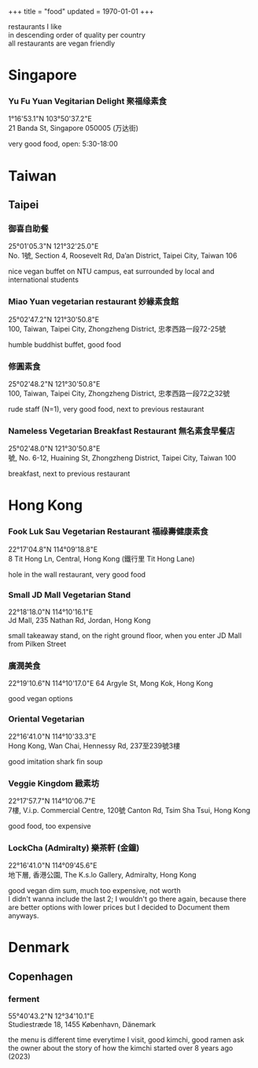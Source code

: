 +++
title = "food"
updated = 1970-01-01
+++

restaurants I like \
in descending order of quality per country \
all restaurants are vegan friendly 

# Singapore
### Yu Fu Yuan Vegitarian Delight 聚福缘素食
1°16'53.1"N 103°50'37.2"E \
21 Banda St, Singapore 050005 (万达街)


very good food, open: 5:30-18:00

# Taiwan
## Taipei
### 御喜自助餐
25°01'05.3"N 121°32'25.0"E \
No. 1號, Section 4, Roosevelt Rd, Da’an District, Taipei City, Taiwan 106


nice vegan buffet on NTU campus, eat surrounded by local and international students

### Miao Yuan vegetarian restaurant 妙緣素食館
25°02'47.2"N 121°30'50.8"E \
100, Taiwan, Taipei City, Zhongzheng District, 忠孝西路一段72-25號


humble buddhist buffet, good food

### 修圓素食
25°02'48.2"N 121°30'50.8"E \
100, Taiwan, Taipei City, Zhongzheng District, 忠孝西路一段72之32號


rude staff (N=1), very good food, next to previous restaurant

### Nameless Vegetarian Breakfast Restaurant 無名素食早餐店
25°02'48.0"N 121°30'50.8"E \
號, No. 6-12, Huaining St, Zhongzheng District, Taipei City, Taiwan 100


breakfast, next to previous restaurant

# Hong Kong 
### Fook Luk Sau Vegetarian Restaurant 福祿壽健康素食
22°17'04.8"N 114°09'18.8"E \
8 Tit Hong Ln, Central, Hong Kong (鐵行里 Tit Hong Lane)


hole in the wall restaurant, very good food

### Small JD Mall Vegetarian Stand
22°18'18.0"N 114°10'16.1"E \
Jd Mall, 235 Nathan Rd, Jordan, Hong Kong


small takeaway stand, on the right ground floor, when you enter JD Mall from Pilken Street

### 廣潤美食
22°19'10.6"N 114°10'17.0"E
64 Argyle St, Mong Kok, Hong Kong

good vegan options

### Oriental Vegetarian
22°16'41.0"N 114°10'33.3"E \
Hong Kong, Wan Chai, Hennessy Rd, 237至239號3樓


good imitation shark fin soup

### Veggie Kingdom 緻素坊
22°17'57.7"N 114°10'06.7"E \
7樓, V.i.p. Commercial Centre, 120號 Canton Rd, Tsim Sha Tsui, Hong Kong


good food, too expensive

### LockCha (Admiralty) 樂茶軒 (金鐘)
22°16'41.0"N 114°09'45.6"E \
地下層, 香港公園, The K.s.lo Gallery, Admiralty, Hong Kong


good vegan dim sum, much too expensive, not worth \
I didn't wanna include the last 2; I wouldn't go there again, 
because there are better options with lower prices but I decided to Document them anyways.


# Denmark

## Copenhagen

### ferment
55°40'43.2"N 12°34'10.1"E \
Studiestræde 18, 1455 København, Dänemark

the menu is different time everytime I visit, good kimchi, good ramen 
ask the owner about the story of how the kimchi started over 8 years ago (2023)